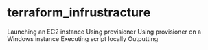 # terraform_infrustracture

Launching an EC2 instance
Using provisioner
Using provisioner on a Windows instance
Executing script locally
Outputting
